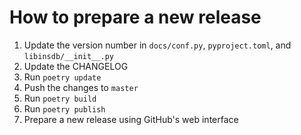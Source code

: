 # How to prepare a new release

1. Update the version number in `docs/conf.py`, `pyproject.toml`, and `libinsdb/__init__.py`
2. Update the CHANGELOG
3. Run `poetry update`
4. Push the changes to `master`
5. Run `poetry build`
6. Run `poetry publish`
7. Prepare a new release using GitHub's web interface
